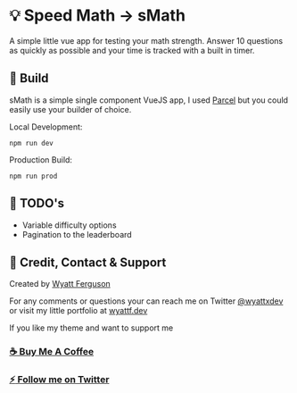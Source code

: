 # :bulb: Speed Math -> sMath
A simple little vue app for testing your math strength. Answer 10 questions as quickly as possible and your time is tracked with a built in timer.


## :rocket: Build

sMath is a simple single component VueJS app, I used [Parcel](https://parceljs.org/) but you could easily use your builder of choice.

Local Development:
```
npm run dev
```

Production Build:
```
npm run prod 
```

## :bookmark_tabs: TODO's 

- Variable difficulty options
- Pagination to the leaderboard


## :postbox: Credit, Contact & Support

Created by [Wyatt Ferguson](https://twitter.com/wyattxdev)

For any comments or questions your can reach me on Twitter [@wyattxdev](https://twitter.com/wyattxdev) or visit my little portfolio at [wyattf.dev](https://wyattf.dev)

If you like my theme and want to support me

### [:coffee: Buy Me A Coffee](https://www.buymeacoffee.com/wyattferguson)

### [:zap: Follow me on Twitter](https://twitter.com/wyattxdev)




